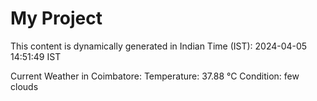 # My Project

This content is dynamically generated in Indian Time (IST): 2024-04-05 14:51:49 IST


Current Weather in Coimbatore:
Temperature: 37.88 °C
Condition: few clouds
